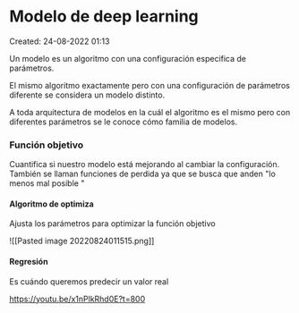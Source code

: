 # Modelo de deep learning

Created: 24-08-2022 01:13

Un modelo es un algoritmo con una configuración especifica de parámetros.

El mismo algoritmo exactamente pero con una configuración de parámetros diferente se considera un modelo distinto.

A toda arquitectura de modelos en la cuál el algoritmo es el mismo pero con diferentes parámetros se le conoce cómo familia de modelos.

### Función objetivo
Cuantifica si nuestro modelo está mejorando al cambiar la configuración. También se llaman funciones de perdida ya que se busca que anden "lo menos mal posible "

#### Algoritmo de optimiza
Ajusta los parámetros para optimizar la función objetivo

![[Pasted image 20220824011515.png]]


#### Regresión
Es cuándo queremos predecir un valor real

https://youtu.be/x1nPlkRhd0E?t=800